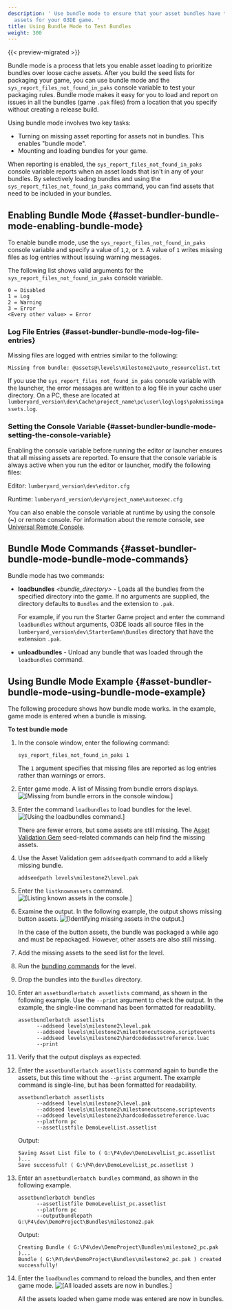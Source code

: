 ```yaml
---
description: ' Use bundle mode to ensure that your asset bundles have the required
  assets for your O3DE game. '
title: Using Bundle Mode to Test Bundles
weight: 300
---
```


{{< preview-migrated >}}

Bundle mode is a process that lets you enable asset loading to prioritize bundles over loose cache assets\. After you build the seed lists for packaging your game, you can use bundle mode and the `sys_report_files_not_found_in_paks` console variable to test your packaging rules\. Bundle mode makes it easy for you to load and report on issues in all the bundles \(game `.pak` files\) from a location that you specify without creating a release build\.

Using bundle mode involves two key tasks:
+ Turning on missing asset reporting for assets not in bundles\. This enables "bundle mode"\.
+ Mounting and loading bundles for your game\.

When reporting is enabled, the `sys_report_files_not_found_in_paks` console variable reports when an asset loads that isn't in any of your bundles\. By selectively loading bundles and using the `sys_report_files_not_found_in_paks` command, you can find assets that need to be included in your bundles\.

## Enabling Bundle Mode {#asset-bundler-bundle-mode-enabling-bundle-mode}

To enable bundle mode, use the `sys_report_files_not_found_in_paks` console variable and specify a value of `1`,`2`, or `3`\. A value of `1` writes missing files as log entries without issuing warning messages\.

The following list shows valid arguments for the `sys_report_files_not_found_in_paks` console variable\.

```
0 = Disabled
1 = Log
2 = Warning
3 = Error
<Every other value> = Error
```

### Log File Entries {#asset-bundler-bundle-mode-log-file-entries}

Missing files are logged with entries similar to the following:

```
Missing from bundle: @assets@\levels\milestone2\auto_resourcelist.txt
```

If you use the `sys_report_files_not_found_in_paks` console variable with the launcher, the error messages are written to a log file in your cache user directory\. On a PC, these are located at `lumberyard_version\dev\Cache\project_name\pc\user\log\logs\pakmissingassets.log`\.

### Setting the Console Variable {#asset-bundler-bundle-mode-setting-the-console-variable}

Enabling the console variable before running the editor or launcher ensures that all missing assets are reported\. To ensure that the console variable is always active when you run the editor or launcher, modify the following files:

Editor: `lumberyard_version\dev\editor.cfg`

Runtime: `lumberyard_version\dev\project_name\autoexec.cfg`

You can also enable the console variable at runtime by using the console \(**\~**\) or remote console\. For information about the remote console, see [Universal Remote Console](/docs/user-guide/features/engine/remote-console.md)\.

## Bundle Mode Commands {#asset-bundler-bundle-mode-bundle-mode-commands}

Bundle mode has two commands:
+ **loadbundles** *<bundle\_directory>* *<extension>* - Loads all the bundles from the specified directory into the game\. If no arguments are supplied, the directory defaults to `Bundles` and the extension to `.pak`\.

  For example, if you run the Starter Game project and enter the command `loadbundles` without arguments, O3DE loads all source files in the `lumberyard_version\dev\StarterGame\Bundles` directory that have the extension `.pak`\.
+ **unloadbundles** - Unload any bundle that was loaded through the `loadbundles` command\.

## Using Bundle Mode Example {#asset-bundler-bundle-mode-using-bundle-mode-example}

The following procedure shows how bundle mode works\. In the example, game mode is entered when a bundle is missing\.

**To test bundle mode**

1. In the console window, enter the following command:

   ```
   sys_report_files_not_found_in_paks 1
   ```

   The `1` argument specifies that missing files are reported as log entries rather than warnings or errors\.

1. Enter game mode\. A list of Missing from bundle errors displays\.
![\[Missing from bundle errors in the console window.\]](/images/user-guide/assetbundler/asset-bundler-bundle-mode-1.png)

1. Enter the command `loadbundles` to load bundles for the level\.
![\[Using the loadbundles command.\]](/images/user-guide/assetbundler/asset-bundler-bundle-mode-2.png)

   There are fewer errors, but some assets are still missing\. The [Asset Validation Gem](/docs/user-guide/features/packaging/asset-bundler/asset-validation-gem.md) seed\-related commands can help find the missing assets\.

1. Use the Asset Validation gem `addseedpath` command to add a likely missing bundle\.

   ```
   addseedpath levels\milestone2\level.pak
   ```

1. Enter the `listknownassets` command\.
![\[Listing known assets in the console.\]](/images/user-guide/assetbundler/asset-bundler-bundle-mode-3.png)

1. Examine the output\. In the following example, the output shows missing button assets\.
![\[Identifying missing assets in the output.\]](/images/user-guide/assetbundler/asset-bundler-bundle-mode-4.png)

   In the case of the button assets, the bundle was packaged a while ago and must be repackaged\. However, other assets are also still missing\.

1. Add the missing assets to the seed list for the level\.

1. Run the [bundling commands](/docs/user-guide/features/packaging/asset-bundler/command-line-reference.md) for the level\.

1. Drop the bundles into the `Bundles` directory\.

1. Enter an `assetbundlerbatch assetlists` command, as shown in the following example\. Use the `--print` argument to check the output\. In the example, the single\-line command has been formatted for readability\.

   ```
   assetbundlerbatch assetlists
         --addseed levels\milestone2\level.pak
         --addseed levels\milestone2\milestonecutscene.scriptevents
         --addseed levels\milestone2\hardcodedassetreference.luac
         --print
   ```

1. Verify that the output displays as expected\.

1. Enter the `assetbundlerbatch assetlists` command again to bundle the assets, but this time without the `--print` argument\. The example command is single\-line, but has been formatted for readability\.

   ```
   assetbundlerbatch assetlists
         --addseed levels\milestone2\level.pak
         --addseed levels\milestone2\milestonecutscene.scriptevents
         --addseed levels\milestone2\hardcodedassetreference.luac
         --platform pc
         --assetlistfile DemoLevelList.assetlist
   ```

   Output:

   ```
   Saving Asset List file to ( G:\P4\dev\DemoLevelList_pc.assetlist )...
   Save successful! ( G:\P4\dev\DemoLevelList_pc.assetlist )
   ```

1. Enter an `assetbundlerbatch bundles` command, as shown in the following example\.

   ```
   assetbundlerbatch bundles
         --assetlistfile DemoLevelList_pc.assetlist
         --platform pc
         --outputbundlepath G:\P4\dev\DemoProject\Bundles\milestone2.pak
   ```

   Output:

   ```
   Creating Bundle ( G:\P4\dev\DemoProject\Bundles\milestone2_pc.pak )...
   Bundle ( G:\P4\dev\DemoProject\Bundles\milestone2_pc.pak ) created successfully!
   ```

1. Enter the `loadbundles` command to reload the bundles, and then enter game mode\.
![\[All loaded assets are now in bundles.\]](/images/user-guide/assetbundler/asset-bundler-bundle-mode-5.png)

   All the assets loaded when game mode was entered are now in bundles\.